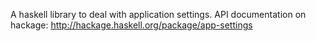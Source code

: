 A haskell library to deal with application settings.
API documentation on hackage:
http://hackage.haskell.org/package/app-settings
